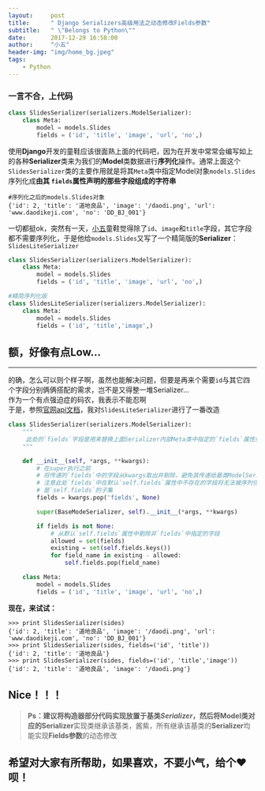 ```yaml
---
layout:     post
title:      " Django Serializers高级用法之动态修改Fields参数"
subtitle:   " \"Belongs to Python\""
date:       2017-12-29 16:58:00
author:     "小五"
header-img: "img/home_bg.jpeg"
tags:
    - Python
---
```



### 一言不合，上代码

```python
class SlidesSerializer(serializers.ModelSerializer):
    class Meta:
        model = models.Slides
        fields = ('id', 'title', 'image', 'url', 'no',)
```
使用**Django**开发的童鞋应该很面熟上面的代码吧，因为在开发中常常会编写如上的各种**Serializer**类来为我们的**Model**类数据进行**序列化**操作。通常上面这个`SlidesSerializer`类的主要作用就是将其`Meta`类中指定Model对象`models.Slides`序列化成**由其 `fields`属性声明的那些字段组成的字符串** 
```
#序列化之后的models.Slides对象
{'id': 2, 'title': '道地良品', 'image': '/daodi.png', 'url': 'www.daodikeji.com', 'no': 'DD_BJ_001'}
```
一切都挺ok，突然有一天，[小五](https://www.jianshu.com/u/b9cbfe0a7f35)童鞋觉得除了`id`、`image`和`title`字段，其它字段都不需要序列化，于是他给`models.Slides`又写了一个精简版的**Serializer**：`SlidesLiteSerializer`
```python
class SlidesSerializer(serializers.ModelSerializer):
    class Meta:
        model = models.Slides
        fields = ('id', 'title', 'image', 'url', 'no',)

#精简序列化版
class SlidesLiteSerializer(serializers.ModelSerializer):
    class Meta:
        model = models.Slides
        fields = ('id', 'title','image',)
```

## 额，好像有点Low...

---
的确，怎么可以则个样子啊，虽然也能解决问题，但要是再来个需要`id`与其它四个字段分别俩俩搭配的需求，岂不是又得整一堆Serializer...  
作为一个有点强迫症的码农，我表示不能忍啊  
于是，参照[官网api文档](http://www.django-rest-framework.org/api-guide/serializers/#dynamically-modifying-fields)，我对`SlidesLiteSerializer`进行了一番改造
```python
class SlidesSerializer(serializers.ModelSerializer):
    """
     此处的`fields`字段是用来替换上面Serializer内部Meta类中指定的`fields`属性值
    """

    def __init__(self, *args, **kwargs):
        # 在super执行之前
        # 将传递的`fields`中的字段从kwargs取出并剔除，避免其传递给基类ModelSerializer
        # 注意此处`fields`中在默认`self.fields`属性中不存在的字段将无法被序列化 也就是`fields`中的字段应该      
        # 是`self.fields`的子集
        fields = kwargs.pop('fields', None)

        super(BaseModeSerializer, self).__init__(*args, **kwargs)

        if fields is not None:
            # 从默认`self.fields`属性中剔除非`fields`中指定的字段 
            allowed = set(fields)
            existing = set(self.fields.keys())
            for field_name in existing - allowed:
                self.fields.pop(field_name)

    class Meta:
        model = models.Slides
        fields = ('id', 'title', 'image', 'url', 'no',)
```
**现在，来试试：**
```
>>> print SlidesSerializer(sides)
{'id': 2, 'title': '道地良品', 'image': '/daodi.png', 'url': 'www.daodikeji.com', 'no': 'DD_BJ_001'}
>>> print SlidesSerializer(sides, fields=('id', 'title'))
{'id': 2, 'title': '道地良品'}
>>> print SlidesSerializer(sides, fields=('id', 'title','image'))
{'id': 2, 'title': '道地良品', 'image': '/daodi.png'}
```
## Nice！！！

>**Ps：**建议将构造器部分代码实现放置于基类*Serializer*，然后将Model类对应的**Serializer**实现类继承该基类，酱紫，所有继承该基类的**Serializer**均能实现**Fields参数**的动态修改

## 希望对大家有所帮助，如果喜欢，不要小气，给个♥呗！